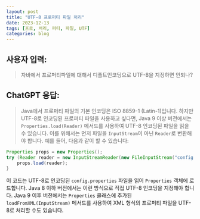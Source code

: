 ```yaml
---
layout: post
title: "UTF-8 프로퍼티 파일 처리"
date: 2023-12-13
tags: [프로, 처리, 퍼티, 파일, UTF]
categories: blog
---
```


## 사용자 입력:
> 자바에서 프로퍼티파일에 대해서 디폴트인코딩으로 UTF-8을 지정하면 안되나?

## ChatGPT 응답:
> Java에서 프로퍼티 파일의 기본 인코딩은 ISO 8859-1 (Latin-1)입니다. 하지만 UTF-8로 인코딩된 프로퍼티 파일을 사용하고 싶다면, Java 9 이상 버전에서는 `Properties.load(Reader)` 메서드를 사용하여 UTF-8 인코딩된 파일을 읽을 수 있습니다. 이를 위해서는 먼저 파일을 `InputStream`이 아닌 `Reader`로 변환해야 합니다. 예를 들어, 다음과 같이 할 수 있습니다:

```java
Properties props = new Properties();
try (Reader reader = new InputStreamReader(new FileInputStream("config.properties"), StandardCharsets.UTF_8)) {
    props.load(reader);
}
```

이 코드는 UTF-8로 인코딩된 `config.properties` 파일을 읽어 `Properties` 객체에 로드합니다. Java 8 이하 버전에서는 이런 방식으로 직접 UTF-8 인코딩을 지정해야 합니다. Java 9 이후 버전에서는 `Properties` 클래스에 추가된 `loadFromXML(InputStream)` 메서드를 사용하여 XML 형식의 프로퍼티 파일을 UTF-8로 처리할 수도 있습니다.

